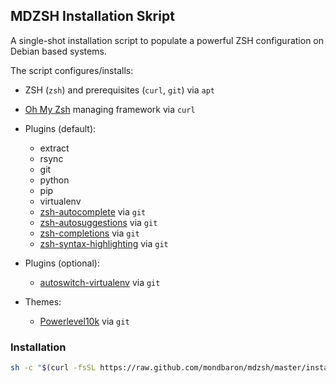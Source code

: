 ## MDZSH Installation Skript

A single-shot installation script to populate a powerful ZSH configuration on Debian based systems.

The script configures/installs:
- ZSH (`zsh`) and prerequisites (`curl`, `git`) via `apt`
- [Oh My Zsh](https://ohmyz.sh) managing framework via `curl`
- Plugins (default):
    - extract
    - rsync
    - git
    - python 
    - pip 
    - virtualenv
    - [zsh-autocomplete](https://github.com/marlonrichert/zsh-autocomplete) via `git`
    - [zsh-autosuggestions](https://github.com/zsh-users/zsh-autosuggestions) via `git`
    - [zsh-completions](https://github.com/zsh-users/zsh-completions) via `git`
    - [zsh-syntax-highlighting](https://github.com/zsh-users/zsh-syntax-highlighting) via `git`
- Plugins (optional):
    - [autoswitch-virtualenv](https://github.com/MichaelAquilina/zsh-autoswitch-virtualenv) via `git`
    
- Themes: 
    - [Powerlevel10k](https://github.com/romkatv/powerlevel10k) via `git`

### Installation

```sh
sh -c "$(curl -fsSL https://raw.github.com/mondbaron/mdzsh/master/install.sh)"
```
